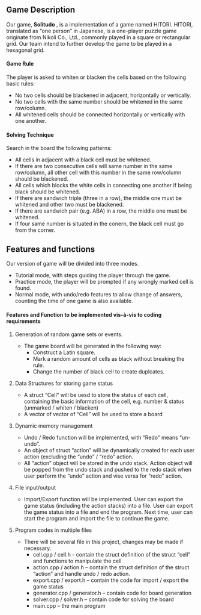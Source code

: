 ## Game Description

Our game, **Solitudo** , is a implementation of a game named HITORI. HITORI, translated as “one person” in Japanese, is a one-player puzzle game originate from Nikoli Co., Ltd., commonly played in a square or rectangular grid. Our team intend to further develop the game to be played in a hexagonal grid.

#### Game Rule
The player is asked to whiten or blacken the cells based on the following basic rules:
*   No two cells should be blackened in adjacent, horizontally or vertically.
*   No two cells with the same number should be whitened in the same row/column.
*   All whitened cells should be connected horizontally or vertically with one another.

#### Solving Technique
Search in the board the following patterns:
*   All cells in adjacent with a black cell must be whitened.
*   If there are two consecutive cells will same number in the same row/column, all other cell with this number in the same row/column should be blackened.
*   All cells which blocks the white cells in connecting one another if being black should be whitened.
*   If there are sandwich triple (three in a row), the middle one must be whitened and other two must be blackened.
*   If there are sandwich pair (e.g. ABA) in a row, the middle one must be whitened.
*   If four same number is situated in the conern, the black cell must go from the corner.

## Features and functions
Our version of game will be divided into three modes. 
*   Tutorial mode, with steps guiding the player through the game. 
*   Practice mode, the player will be prompted if any wrongly marked cell is found. 
*   Normal mode, with undo/redo features to allow change of answers, counting the time of one game is also available.


#### Features and Function to be implemented vis-à-vis to coding requirements
1.  Generation of random game sets or events.
    *   The game board will be generated in the following way:
        *   Construct a Latin square.
	    *   Mark a random amount of cells as black without breaking the rule.
	    *   Change the number of black cell to create duplcates.

2.  Data Structures for storing game status
    *   A struct “Cell” will be uesd to store the status of each cell, containing the basic information of the cell, e.g. number & status (unmarked / whiten / blacken)
    *   A vector of vector of “Cell” will be used to store a board

3.  Dynamic memory management
    *   Undo / Redo function will be implemented, with “Redo” means “un-undo”.
    *   An object of struct “action” will be dynamically created for each user action (excluding the “undo” / “redo” action.
    *   All “action” object will be stored in the undo stack. Action object will be popped from the undo stack and pushed to the redo stack when user perform the “undo” action and vise versa for “redo” action.

4.  File input/output
    *   Import/Export function will be implemented. User can export the game status (including the action stacks) into a file. User can export the game status into a file and end the program. Next time, user can start the program and import the file to continue the game.

5.  Program codes in multiple files
    *   There will be several file in this project, changes may be made if necessary. 
	    *   cell.cpp / cell.h - contain the struct definition of the struct “cell” and functions to manipulate the cell
	    *   action.cpp / action.h – contain the struct definition of the struct “action” and handle undo / redo action.
	    *   export.cpp / export.h – contain the code for import / export the game status
	    *   generator.cpp / generator.h – contain code for board generation
	    *   solver.cpp / solver.h – contain code for solving the board
	    *   main.cpp – the main program
